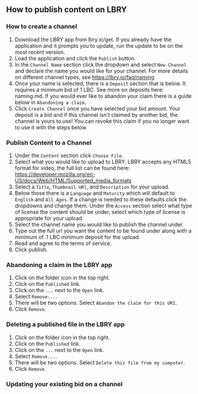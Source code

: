 ## How to publish content on LBRY

### How to create a channel
1. Download the LBRY app from lbry.io/get. If you already have the application and it prompts you to update, run the update to be on the most recent version.
2. Load the application and  click the `Publish` button.
3. In the `Channel Name` section click the dropdown and select `New Channel` and  declare the name you would like for your channel.  For more details on different channel types, see https://lbry.io/faq/naming
4. Once your name is selected, there is a `Deposit` section that is below.  It requires a minimum bid of 1 LBC.   See more on deposits here: naming.md.  If you would ever like to abandon your claim there is a guide below in `Abandoning a claim`.
5. Click `Create Channel` once you have selected your bid amount.  Your deposit is a bid and if this channel isn't claimed by another bid, the channel is yours to use!
You can revoke this claim if you no longer want to use it with the steps below.

### Publish Content to a Channel

1. Under the `Content` section click `Choose File`.
2. Select what you would like to upload to LBRY.  LBRY accepts any HTML5 format for video, the full list can be found here: https://developer.mozilla.org/en-US/docs/Web/HTML/Supported_media_formats
3. Select a `Title`, `Thumbnail URl`, and `Description` for your upload.
4.  Below those there is a `Language` and `Maturity` which will default to `English` and `All Ages`.  If a change is needed to these defaults click the dropdowns and change them.
Under the `Access` section select what type of license the content should be under, select which type of license is appropriate for your upload. </br>
5. Select the channel name you would like to publish the channel under.
6. Type out the full url you want the content to be found under along with a minimum of .1 LBC minimum deposit for the upload.
7. Read and agree to the terms of service.
8. Click publish.

### Abandoning a claim in the LBRY app

1. Click on the folder icon in the top right.
2. Click on the `Published` link.
3. Click on the `...` next to the `Open` link.
4. Select `Remove...`.
5. There will be two options.  Select `Abandon the claim for this URI`.
6. Click `Remove`.

### Deleting a published file in the LBRY app

1. Click on the folder icon in the top right.
2. Click on the `Published` link.
3. Click on the `...` next to the `Open` link.
4. Select `Remove...`.
5. There will be two options.  Select `Delete this file from my computer`.
6. Click `Remove`.

### Updating your existing bid on a channel
